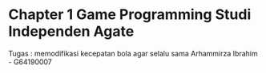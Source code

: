 # Chapter 1 Game Programming Studi Independen Agate
Tugas : memodifikasi kecepatan bola agar selalu sama
Arhammirza Ibrahim - G64190007

